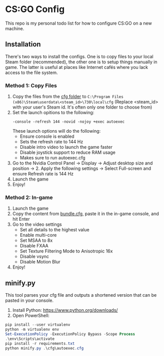 # CS:GO Config

This repo is my personal todo list for how to configure CS:GO on a new machine.

## Installation

There's two ways to install the configs.
One is to copy files to your local Steam folder (recommended), the other one is to setup things manually in game.
The latter is useful at places like Internet cafés where you lack access to the file system.

### Method 1: Copy Files
1. Copy the files from the [cfg folder](cfg) to `C:\Program Files (x86)\Steam\userdata\<steam_id>\730\local\cfg`
  (Replace <steam_id> with your user's Steam id. It's often only one folder to choose from)
2. Set the launch opitions to the following:
   ```
   -console -refresh 144 -novid -nojoy +exec autoexec
   ```
   These launch options will do the following:
      * Ensure console is enabled
      * Sets the refresh rate to 144 Hz
      * Disable intro video to launch the game faster
      * Disable joystick support to reduce RAM usage
      * Makes sure to run autoexec.cfg
3. Go to the Nvidia Control Panel -> Display -> Adjust desktop size and position -> 2. Apply the following settings -> Select Full-screen and ensure Refresh rate is 144 Hz
4. Launch the game
5. Enjoy!

### Method 2: In-game

1. Launch the game
2. Copy the content from [bundle.cfg](bundle.cfg), paste it in the in-game console, and hit Enter
3. Go to the video settings
   * Set all details to the highest value
   * Enable multi-core
   * Set MSAA to 8x
   * Disable FXAA
   * Set Texture Filtering Mode to Anisotropic 16x
   * Disable vsync
   * Disable Motion Blur
4. Enjoy!

## minify.py

This tool parses your cfg file and outputs a shortened version that can be pasted in your console.

1. Install Python: https://www.python.org/downloads/
2. Open PowerShell:

```powershell
pip install --user virtualenv
python -m virtualenv env
Set-ExecutionPolicy -ExecutionPolicy Bypass -Scope Process
.\env\Scripts\activate
pip install -r requirements.txt
python minify.py .\cfg\autoexec.cfg
```

